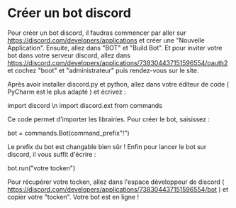 # Créer un bot discord

Pour créer un bot discord, il faudras commencer par aller sur https://discord.com/developers/applications et créer une "Nouvelle Application".
Ensuite, allez dans "BOT" et "Build Bot". Et pour inviter votre bot dans votre serveur discord, allez dans https://discord.com/developers/applications/738304437151596554/oauth2 et cochez "boot" et "administrateur" puis rendez-vous sur le site.

Après avoir installer discord.py et python, allez dans votre éditeur de code  ( PyCharm est le plus adapté ) et écrivez :

import discord \n
import discord.ext from commands

Ce code permet d'importer les librairies.
Pour créer le bot, saisissez :

bot = commands.Bot(command_prefix"!")

Le prefix du bot est changable bien sûr !
Enfin pour lancer le bot sur discord, il vous suffit d'écrire :

bot.run("votre tocken")

Pour récupérer votre tocken, allez dans l'espace développeur de discord ( https://discord.com/developers/applications/738304437151596554/bot ) et copier votre "tocken".
Votre bot est en ligne !

